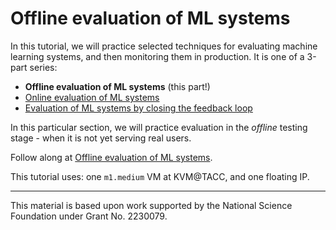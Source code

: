 # Offline evaluation of ML systems

In this tutorial, we will practice selected techniques for evaluating machine learning systems, and then monitoring them in production. It is one of a 3-part series:

* **Offline evaluation of ML systems** (this part!)
* [Online evaluation of ML systems](https://teaching-on-testbeds.github.io/eval-online-chi/)
* [Evaluation of ML systems by closing the feedback loop](https://teaching-on-testbeds.github.io/eval-loop-chi/)

In this particular section, we will practice evaluation in the *offline* testing stage - when it is not yet serving real users.

Follow along at [Offline evaluation of ML systems](https://teaching-on-testbeds.github.io/eval-offline-chi/).

This tutorial uses: one `m1.medium` VM at KVM@TACC, and one floating IP.

---

This material is based upon work supported by the National Science Foundation under Grant No. 2230079.

